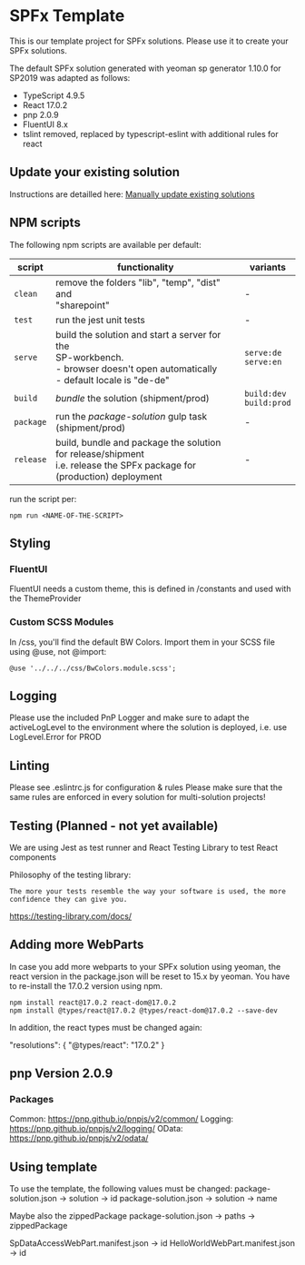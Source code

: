 # SPFx Template
This is our template project for SPFx solutions. Please use it to create your SPFx solutions.

The default SPFx solution generated with yeoman sp generator 1.10.0 for SP2019 was adapted as follows:

- TypeScript 4.9.5
- React 17.0.2
- pnp 2.0.9
- FluentUI 8.x
- tslint removed, replaced by typescript-eslint with additional rules for react

## Update your existing solution

Instructions are detailled here: [Manually update existing solutions](./manually-update-existing-solutions.md)

## NPM scripts

The following npm scripts are available per default:

| script        | functionality | variants |
|---------------|---------------|----------|
| `clean` | remove the folders "lib", "temp", "dist" and <br>"sharepoint" | - |
| `test` | run the jest unit tests | - |
| `serve` | build the solution and start a server for the <br>SP-workbench.<br>- browser doesn't open automatically<br>- default locale is "de-de"  | `serve:de`<br>`serve:en`   |
| `build` | *bundle* the solution (shipment/prod) | `build:dev`<br>`build:prod` |
| `package` | run the *package-solution* gulp task (shipment/prod) | - |
| `release` | build, bundle and package the solution<br>for release/shipment<br>i.e. release the SPFx package for (production) deployment | - |

run the script per:

```shell
npm run <NAME-OF-THE-SCRIPT>
```

## Styling
### FluentUI
FluentUI needs a custom theme, this is defined in /constants and used with the ThemeProvider
### Custom SCSS Modules
In /css, you'll find the default BW Colors. Import them in your SCSS file using @use, not @import:

    @use '../../../css/BwColors.module.scss';

## Logging
Please use the included PnP Logger and make sure to adapt the activeLogLevel to the environment where the solution is deployed, i.e. use LogLevel.Error for PROD

## Linting
Please see .eslintrc.js for configuration & rules
Please make sure that the same rules are enforced in every solution for multi-solution projects!

## Testing (Planned - not yet available)
We are using Jest as test runner and React Testing Library to test React components

Philosophy of the testing library:

    The more your tests resemble the way your software is used, the more confidence they can give you.

https://testing-library.com/docs/


## Adding more WebParts

In case you add more webparts to your SPFx solution using yeoman, the react version in the package.json will be reset to 15.x by yeoman. You have to re-install the 17.0.2 version using npm.

    npm install react@17.0.2 react-dom@17.0.2
    npm install @types/react@17.0.2 @types/react-dom@17.0.2 --save-dev

In addition, the react types must be changed again:

"resolutions": {
    "@types/react": "17.0.2"
}

## pnp Version 2.0.9
### Packages
Common: https://pnp.github.io/pnpjs/v2/common/
Logging: https://pnp.github.io/pnpjs/v2/logging/
OData: https://pnp.github.io/pnpjs/v2/odata/

## Using template
To use the template, the following values must be changed:
package-solution.json -> solution -> id
package-solution.json -> solution -> name

Maybe also the zippedPackage
package-solution.json -> paths -> zippedPackage

SpDataAccessWebPart.manifest.json -> id 
HelloWorldWebPart.manifest.json -> id
